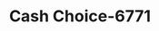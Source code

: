 ---
f_zip-code: 37130
f_state-code: TN
title: Cash Choice-6771
f_phone: 615-904-0464
f_city-only: Murfreesboro
f_address: 1475 S Church Street Murfreesboro
f_location-unique-id: '6771'
slug: cash-choice-6771
updated-on: '2024-05-30T13:46:58.046Z'
created-on: '2024-05-30T13:36:59.803Z'
published-on: '2024-05-30T13:54:32.469Z'
f_city-state: cms/city/murfreesboro-tn.md
f_company: cms/company/cash-choice.md
f_state: cms/state/tennessee.md
layout: '[payday-loan].html'
tags: payday-loan
---